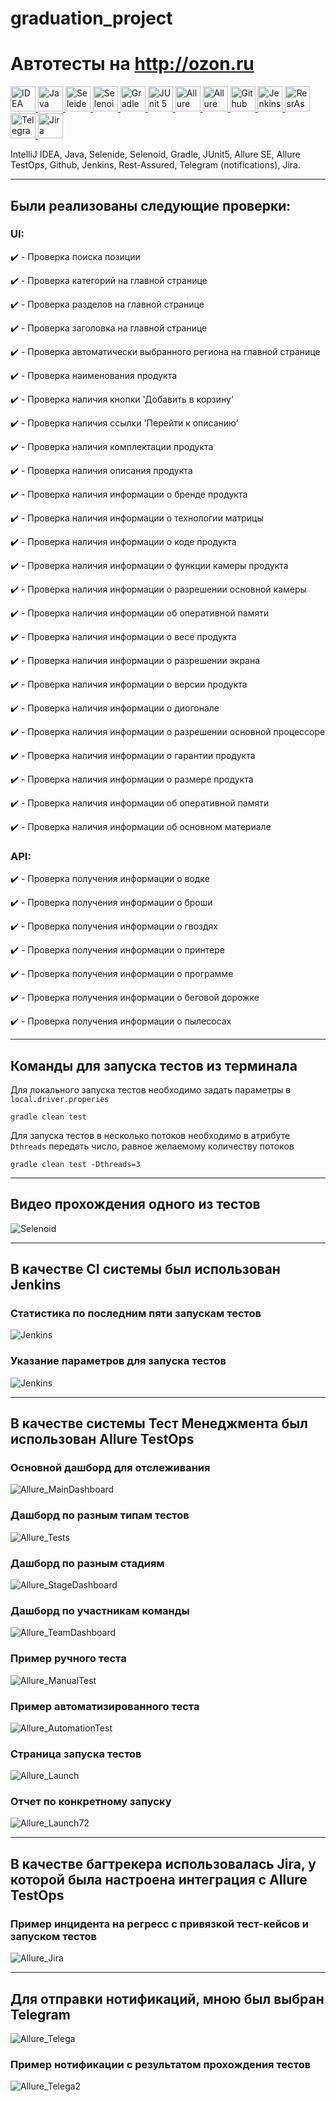 # graduation_project
# Автотесты на http://ozon.ru

<a href="https://www.jetbrains.com/idea/">
    <img src="https://starchenkov.pro/qa-guru/img/skills/Intelij_IDEA.svg" width="40" height="40"  alt="IDEA"/>
</a>
<a href="https://www.jetbrains.com/idea/">
    <img src="https://starchenkov.pro/qa-guru/img/skills/Java.svg" width="40" height="40"  alt="Java"/>
</a>
<a href="https://www.jetbrains.com/idea/">
    <img src="https://starchenkov.pro/qa-guru/img/skills/Selenide.svg" width="40" height="40"  alt="Seleide"/>
</a>
<a href="https://www.jetbrains.com/idea/">
    <img src="https://starchenkov.pro/qa-guru/img/skills/Selenoid.svg" width="40" height="40"  alt="Selenoid"/>
</a>
<a href="https://www.jetbrains.com/idea/">
    <img src="https://starchenkov.pro/qa-guru/img/skills/Gradle.svg" width="40" height="40"  alt="Gradle"/>
</a>
<a href="https://www.jetbrains.com/idea/">
    <img src="https://starchenkov.pro/qa-guru/img/skills/JUnit5.svg" width="40" height="40"  alt="JUnit 5"/>
</a>
<a href="https://www.jetbrains.com/idea/">
    <img src="https://starchenkov.pro/qa-guru/img/skills/Allure_Report.svg" width="40" height="40"  alt="Allure SE"/>
</a>
<a href="https://www.jetbrains.com/idea/">
    <img src="https://starchenkov.pro/qa-guru/img/skills/Allure_EE.svg" width="40" height="40"  alt="Allure EE"/>
</a>
<a href="https://www.jetbrains.com/idea/">
    <img src="https://starchenkov.pro/qa-guru/img/skills/Github.svg" width="40" height="40"  alt="Github"/>
</a>
<a href="https://www.jetbrains.com/idea/">
    <img src="https://starchenkov.pro/qa-guru/img/skills/Jenkins.svg" width="40" height="40"  alt="Jenkins"/>
</a>
<a href="https://www.jetbrains.com/idea/">
    <img src="https://starchenkov.pro/qa-guru/img/skills/Rest-Assured.svg" width="40" height="40"  alt="ResrAssured"/>
</a>
<a href="https://www.jetbrains.com/idea/">
    <img src="https://starchenkov.pro/qa-guru/img/skills/Telegram.svg" width="40" height="40"  alt="Telegram"/>
</a>
<a href="https://www.jetbrains.com/idea/">
    <img src="https://starchenkov.pro/qa-guru/img/skills/Jira.svg" width="40" height="40"  alt="Jira"/>
</a>

IntelliJ IDEA, Java, Selenide, Selenoid, Gradle, JUnit5, Allure SE, Allure TestOps, Github, Jenkins, Rest-Assured, Telegram (notifications), Jira.
____
## Были реализованы следующие проверки:
### UI:

:heavy_check_mark: - Проверка поиска позиции

:heavy_check_mark: - Проверка категорий на главной странице

:heavy_check_mark: - Проверка разделов на главной странице

:heavy_check_mark: - Проверка заголовка на главной странице

:heavy_check_mark: - Проверка автоматически выбранного региона на главной странице

:heavy_check_mark: - Проверка наименования продукта

:heavy_check_mark: - Проверка наличия кнопки 'Добавить в корзину'

:heavy_check_mark: - Проверка наличия ссылки 'Перейти к описанию'

:heavy_check_mark: - Проверка наличия комплектации продукта

:heavy_check_mark: - Проверка наличия описания продукта

:heavy_check_mark: - Проверка наличия информации о бренде продукта

:heavy_check_mark: - Проверка наличия информации о технологии матрицы

:heavy_check_mark: - Проверка наличия информации о коде продукта

:heavy_check_mark: - Проверка наличия информации о функции камеры продукта

:heavy_check_mark: - Проверка наличия информации о разрешении основной камеры

:heavy_check_mark: - Проверка наличия информации об оперативной памяти

:heavy_check_mark: - Проверка наличия информации о весе продукта

:heavy_check_mark: - Проверка наличия информации о разрешении экрана

:heavy_check_mark: - Проверка наличия информации о версии продукта

:heavy_check_mark: - Проверка наличия информации о диогонале

:heavy_check_mark: - Проверка наличия информации о разрешении основной процессоре

:heavy_check_mark: - Проверка наличия информации о гарантии продукта

:heavy_check_mark: - Проверка наличия информации о размере продукта

:heavy_check_mark: - Проверка наличия информации об оперативной памяти

:heavy_check_mark: - Проверка наличия информации об основном материале

### API:

:heavy_check_mark: - Проверка получения информации о водке

:heavy_check_mark: - Проверка получения информации о броши

:heavy_check_mark: - Проверка получения информации о гвоздях

:heavy_check_mark: - Проверка получения информации о принтере

:heavy_check_mark: - Проверка получения информации о программе

:heavy_check_mark: - Проверка получения информации о беговой дорожке

:heavy_check_mark: - Проверка получения информации о пылесосах
____

## Команды для запуска тестов из терминала
Для локального запуска тестов необходимо задать параметры в `local.driver.properies`
```
gradle clean test
```
Для запуска тестов в несколько потоков необходимо в атрибуте `Dthreads` передать число, равное желаемому количеству потоков
```
gradle clean test -Dthreads=3
```
____

## Видео прохождения одного из тестов
![Selenoid](src/test/resources/files/Selenoid.gif)
____

## В качестве CI системы был использован Jenkins
### Статистика по последним пяти запускам тестов
![Jenkins](src/test/resources/files/Jenkins.jpg)

### Указание параметров для запуска тестов
![Jenkins](src/test/resources/files/Jenkins1.jpg)
____

## В качестве системы Тест Менеджмента был использован Allure TestOps
### Основной дашборд для отслеживания
![Allure_MainDashboard](src/test/resources/files/Allure_dashboars1.jpg)


### Дашборд по разным типам тестов
![Allure_Tests](src/test/resources/files/Allure_dashboars2.jpg)


### Дашборд по разным стадиям
![Allure_StageDashboard](src/test/resources/files/Allure_dashboars3.jpg)


### Дашборд по участникам команды
![Allure_TeamDashboard](src/test/resources/files/Allure_dashboars4.jpg)


### Пример ручного теста
![Allure_ManualTest](src/test/resources/files/Allure_dashboars5.jpg)


### Пример автоматизированного теста
![Allure_AutomationTest](src/test/resources/files/Allure_dashboars6.jpg)


### Страница запуска тестов
![Allure_Launch](src/test/resources/files/Allure_dashboars7.jpg)


### Отчет по конкретному запуску
![Allure_Launch72](src/test/resources/files/Allure_dashboars8.jpg)

____
## В качестве багтрекера использовалась Jira, у которой была настроена интеграция с Allure TestOps
### Пример инцидента на регресс с привязкой тест-кейсов и запуском тестов
![Allure_Jira](src/test/resources/files/JIRA.jpg)

____
## Для отправки нотификаций, мною был выбран Telegram
![Allure_Telega](src/test/resources/files/Notifications.gif)
### Пример нотификации с результатом прохождения тестов

![Allure_Telega2](src/test/resources/files/Notifications.jpg)
